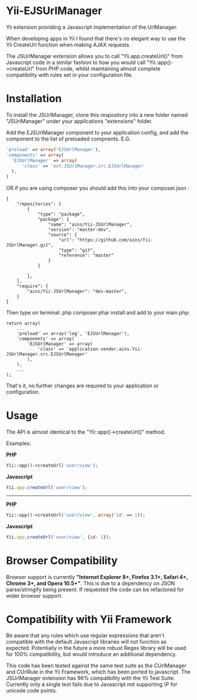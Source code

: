 Yii-EJSUrlManager
=================

Yii extension providing a Javascript implementation of the UrlManager.

When developing apps in Yii I found that there's no elegant way to use the Yii CreateUrl function when making AJAX requests.

The JSUrlManager extension allows you to call "Yii.app.createUrl()" from Javascript code in a similar fashion to how you would call "Yii::app()->createUrl" from PHP code, whilst maintaining almost complete compatibility with rules set in your configuration file.

Installation
============

To install the JSUrlManager, clone this respository into a new folder named "JSUrlManager" under your applications "extensions" folder.

Add the EJSUrlManager component to your application config, and add the component to the list of preloaded compnents.
E.G.
```php
'preload' => array('EJSUrlManager'),
'components' => array(
  'EJSUrlManager' => array(
      'class' => 'ext.JSUrlManager.src.EJSUrlManager'
  ),
)
```

OR if you are using composer you should add this into your composer.json :
```
{
    "repositories": [
        {
            "type": "package",
            "package": {
                "name": "ains/Yii-JSUrlManager",
                "version": "master-dev",
                "source": {
                    "url": "https://github.com/ains/Yii-JSUrlManager.git",
                    "type": "git",
                    "reference": "master"
                }
            }

        },
    ],
    "require": {
        "ains/Yii-JSUrlManager": "dev-master",
    }
}
```
Then type on terminal: php composer.phar install
and add to your main.php:
```
return array(
    ...
    'preload' => array('log', 'EJSUrlManager'),
    'components' => array(
        'EJSUrlManager' => array(
            'class' => 'application.vendor.ains.Yii-JSUrlManager.src.EJSUrlManager'
        ),
    ),
    ...
);
```
That's it, no further changes are required to your application or configuration.

Usage
======
The API is almost identical to the "Yii::app()->createUrl()" method.

Examples:

**PHP**
```php
Yii::app()->createUrl('user/view');
```

**Javascript**

```javascript
Yii.app.createUrl('user/view');
```
-----------------

**PHP**
```php
Yii::app()->createUrl('user/view', array('id' => 1));
```

**Javascript**
```javascript
Yii.app.createUrl('user/view', {id: 1});
```

Browser Compatibility
========
Browser support is currently **"Internet Explorer 8+, Firefox 3.1+, Safari 4+, Chrome 3+, and Opera 10.5+"**. This is due to a dependency on JSON parse/stringify being present. If requested the code can be refactored for wider browser support.

Compatibility with Yii Framework
=========

Be aware that any rules which use regular expressions that aren't compatible with the default Javascript libraries will not function as expected. Potentially in the future a more robust Regex library will be used for 100% compatibility, but would introduce an additional dependency.

This code has been tested against the same test suite as the CUrlManager and CUrlRule in the Yii Framework, which has been ported to javascript. The JSUrlManager extension has 96% compatbility with the Yii Test Suite. Currently only a single test fails due to Javascript not supporting \P for unicode code points.
